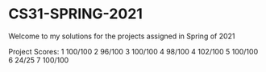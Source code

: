 # CS31-SPRING-2021
Welcome to my solutions for the projects assigned in Spring of 2021

Project	Scores: 
1 100/100
2 96/100
3	100/100
4	98/100
4	102/100
5	100/100
6	24/25
7	100/100
